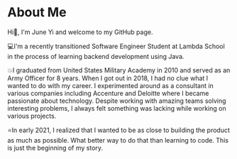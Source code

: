 # About Me

Hi👋, I'm June Yi and welcome to my GitHub page.

:computer:I'm a recently transitioned Software Engineer Student at Lambda School in the process of learning backend development using Java. 

:boom:I graduated from United States Military Academy in 2010 and served as an Army Officer for 8 years. When I got out in 2018, I had no clue what I wanted to do with my career. I experimented around as a consultant in various companies including Accenture and Deloitte where I became passionate about technology. Despite working with amazing teams solving interesting problems, I always felt something was lacking while working on various projects.

:star:In early 2021, I realized that I wanted to be as close to building the product as much as possible. What better way to do that than learning to code. This is just the beginning of my story.

